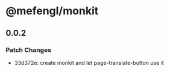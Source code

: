 # @mefengl/monkit

## 0.0.2

### Patch Changes

- 33d372e: create monkit and let page-translate-button use it
